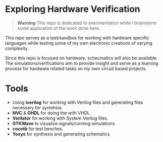 # Exploring Hardware Verification
> **Warning** This repo is dedicated to exerimentation while I 
> brainstorm some application of the work done here.

This repo serves as a test/sandbox for working with hardware specific
languages while testing some of my own electronic creations of 
varying complexity. 

Since this repo is focused on hardware, schecmatics will also be 
available. The simulations/verifications aim to provide insight and 
serve as a learning process for hardware related tasks on my own 
circuit based projects.


# Tools
* Using **iverilog** for working with Verilog files and generating files
necessary for syntehsis.
* **NVC** & **GHDL** for doing the with VHDL. 
* **Verilator** for working with System Verilog files.
* **GTKWave** to visualize signals/running simulations. 
* **cocotb** for test benches.
* **Yosys** for synthesis and generating schematics.

